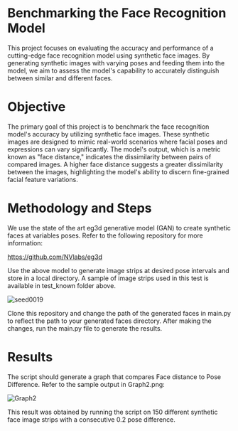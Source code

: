 # Benchmarking the Face Recognition Model
This project focuses on evaluating the accuracy and performance of a cutting-edge face recognition model 
using synthetic face images. By generating synthetic images with varying poses and feeding them into the model,
we aim to assess the model's capability to accurately distinguish between similar and different faces.


# Objective
The primary goal of this project is to benchmark the face recognition model's accuracy by utilizing synthetic face images. 
These synthetic images are designed to mimic real-world scenarios where facial poses and expressions can vary significantly. 
The model's output, which is a metric known as "face distance," indicates the dissimilarity between pairs of compared images. 
A higher face distance suggests a greater dissimilarity between the images, highlighting the model's ability to discern fine-grained facial feature variations.

# Methodology and Steps 
We use the state of the art eg3d generative model (GAN) to create synthetic faces at variables poses.
Refer to the following repository for more information:

https://github.com/NVlabs/eg3d

Use the above model to generate image strips at desired pose intervals and store in a local directory.
A sample of image strips used in this test is available in test_known folder above.

![seed0019](https://github.com/raahimabsar/facerec/assets/93063004/554cd8c6-9335-4a41-ae13-bc55576c2fc8)

Clone this repository and change the path of the generated faces in 
main.py to reflect the path to your generated faces directory. 
After making the changes, run the main.py file to generate the results.

# Results
The script should generate a graph that compares Face distance to Pose Difference.
Refer to the sample output in Graph2.png:

![Graph2](https://github.com/raahimabsar/facerec/assets/93063004/3275bfa2-cc7e-46c0-8b42-359824868460)


This result was obtained by running the script 
on 150 different synthetic face image strips with a consecutive 0.2 pose difference. 


